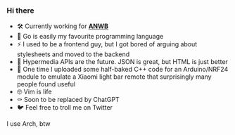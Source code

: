 ### Hi there

- 🛠️ Currently working for [**ANWB**](http://www.anwb.nl)
- 🌱 Go is easily my favourite programming language
- ⚡ I used to be a frontend guy, but I got bored of arguing about stylesheets and moved to the backend
- 🔮 Hypermedia APIs are the future. JSON is great, but HTML is just better
- 💬 One time I uploaded some half-baked C++ code for an Arduino/NRF24 module to emulate a Xiaomi light bar remote that surprisingly many people found useful
- 🤓 Vim is life
- ⚰️ Soon to be replaced by ChatGPT
- 🐦 Feel free to troll me on Twitter

I use Arch, btw
